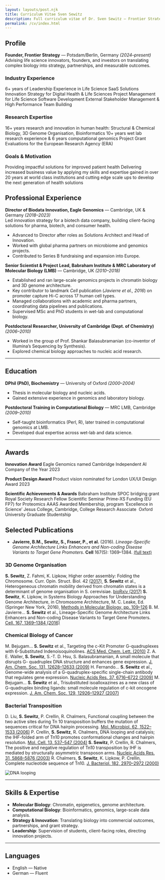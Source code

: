```yaml
---
layout: layouts/post.njk
title: Curriculum Vitae Sven Sewitz
description: Full curriculum vitae of Dr. Sven Sewitz — Frontier Strategy
permalink: /cv/index.html
---
```



## Profile


**Founder, Frontier Strategy** — Potsdam/Berlin, Germany *(2024–present)*  
Advising life science innovators, founders, and investors on translating complex biology into strategy, partnerships, and measurable outcomes.  


### Industry Experience

6+ years of Leadership Experience in Life Science SaaS Solutions
Innovation Strategy for Digital Health & Life Sciences
Project Management for Life Science Software Development
External Stakeholder Management & High Performance Team Building



### Research Expertise

16+ years research and innovation in human health:
Structural & Chemical Biology, 3D Genome Organisation, Bioinformatics
10+ years wet lab research experience & 6 years computational genomics
Project Grant Evaluations for the European Research Agency (ERA)



### Goals & Motivation

Providing impactful solutions for improved patient health 
Delivering increased business value by applying my skills and expertise gained in over 20 years at world class institutions and cutting edge scale ups to develop the next generation of health solutions




## Professional Experience


**Director of Biodata Innovation, Eagle Genomics** — Cambridge, UK & Germany *(2018–2023)*  
Led innovation strategy for a biotech data company, building client-facing solutions for pharma, biotech, and consumer health.  
- Advanced to Director after roles as Solutions Architect and Head of Innovation.  
- Worked with global pharma partners on microbiome and genomics projects.  
- Contributed to Series B fundraising and expansion into Europe.  

**Senior Scientist & Project Lead, Babraham Institute & MRC Laboratory of Molecular Biology (LMB)** — Cambridge, UK *(2010–2018)*  
- Established and ran large-scale genomics projects in chromatin biology and 3D genome architecture.  
- Key contributor to landmark *Cell* publication (*Javierre et al., 2016*) on promoter capture Hi-C across 17 human cell types.  
- Managed collaborations with academic and pharma partners, coordinating data pipelines and publications.  
- Supervised MSc and PhD students in wet-lab and computational biology.  

**Postdoctoral Researcher, University of Cambridge (Dept. of Chemistry)** *(2006–2010)*  
- Worked in the group of Prof. Shankar Balasubramanian (co-inventor of Illumina’s Sequencing by Synthesis).  
- Explored chemical biology approaches to nucleic acid research.  

---

## Education

**DPhil (PhD), Biochemistry** — University of Oxford *(2000–2004)*  
- Thesis in molecular biology and nucleic acids.  
- Gained extensive experience in genomics and laboratory biology.  

**Postdoctoral Training in Computational Biology** — MRC LMB, Cambridge *(2009–2010)*  
- Self-taught bioinformatics (Perl, R), later trained in computational genomics at LMB.  
- Developed dual expertise across wet-lab and data science.  

---

## Awards

**Innovation Award**
Eagle Genomics named Cambridge Independent AI Company of the Year 2023

**Product Design Award**
Product vision nominated for London UX/UI Design Award 2023

**Scientific Achievements & Awards**
Babraham Institute SPOC bridging grant
Royal Society Research Fellow Scientific Seminar
Prime-XS Funding (EU FP7) for Proteomics
AAAS Awarded Membership, program ‘Excellence in Science’
Jesus College, Cambridge, College Research Associate 
Oxford University Graduate Studentship



## Selected Publications

- **Javierre, B.M., Sewitz, S., Fraser, P., et al.** (2016). *Lineage-Specific Genome Architecture Links Enhancers and Non-coding Disease Variants to Target Gene Promoters*. **Cell** 167(5): 1369–1384. [(full text)](https://www.cell.com/cell/fulltext/S0092-8674(16)31322-8)


### 3D Genome Organisation
**S. Sewitz**, Z. Fahmi, K. Lipkow, Higher order assembly: Folding the Chromosome. Curr. Opin. Struct. Biol. 42 [(2017) ](https://pubmed.ncbi.nlm.nih.gov/28284913/)
**S. Sewitz** et al., Heterogeneous chromatin mobility derived from chromatin states is a determinant of genome organisation in S. cerevisiae. [bioRxiv (2017)](https://doi.org/10.1101/106344)
**S. Sewitz**, K. Lipkow, in Systems Biology Approaches for Understanding Genome Architecture, in Chromosome Architecture, M. C. Leake, Ed. (Springer New York, 2016), [Methods in Molecular Biology, pp. 109–126](https://link.springer.com/protocol/10.1007/978-1-4939-3631-1_9) 
B. M. Javierre... **S. Sewitz** et al., Lineage-Specific Genome Architecture Links Enhancers and Non-coding Disease Variants to Target Gene Promoters. [Cell. 167, 1369–1384 (2016)](https://www.cell.com/cell/fulltext/S0092-8674(16)31322-8)

### Chemical Biology of Cancer
M. Bejugam... **S. Sewitz** et al., Targeting the c-Kit Promoter G-quadruplexes with 6-Substituted Indenoisoquinolines. [ACS Med. Chem. Lett. (2010)](https://pubs.acs.org/doi/abs/10.1021/ml100062z)
Z. A. E. Waller, **S. Sewitz**, S.-T. D. Hsu, S. Balasubramanian, A small molecule that disrupts G- quadruplex DNA structure and enhances gene expression. [J. Am. Chem. Soc. 131, 12628–12633 (2009)](https://pubs.acs.org/doi/10.1021/ja901892u)
H. Fernando... **S. Sewitz** et al., Genome-wide analysis of a G-quadruplex-specific single-chain antibody that regulates gene expression. [Nucleic Acids Res. 37, 6716–6722 (2009)](https://academic.oup.com/nar/article/37/20/6716/1112789)
M. Bejugam... **S. Sewitz** et al., Trisubstituted isoalloxazines as a new class of G-quadruplex binding ligands: small molecule regulation of c-kit oncogene expression. [J. Am. Chem. Soc. 129, 12926–12927 (2007)](https://pubs.acs.org/doi/10.1021/ja075881p)

### Bacterial Transposition
D. Liu, **S. Sewitz**, P. Crellin, R. Chalmers, Functional coupling between the two active sites during Tn 10 transposition buffers the mutation of sequences critical for DNA hairpin processing. [Mol. Microbiol. 62, 1522–1533 (2006)](https://onlinelibrary.wiley.com/doi/10.1111/j.1365-2958.2006.05432.x) 
P. Crellin, **S. Sewitz**, R. Chalmers, DNA looping and catalysis; the IHF-folded arm of Tn10 promotes conformational changes and hairpin resolution. [Mol. Cell. 13, 537–547 (2004)](https://www.cell.com/molecular-cell/fulltext/S1097-2765(04)00052-8?_returnURL=https%3A%2F%2Flinkinghub.elsevier.com%2Fretrieve%2Fpii%2FS1097276504000528%3Fshowall%3Dtrue) 
**S. Sewitz**, P. Crellin, R. Chalmers, The positive and negative regulation of Tn10 transposition by IHF is mediated by structurally asymmetric transposon arms. [Nucleic Acids Res. 31, 5868–5876 (2003)](https://academic.oup.com/nar/article/31/20/5868/1039505)
R. Chalmers, **S. Sewitz**, K. Lipkow, P. Crellin, Complete nucleotide sequence of Tn10. [J. Bacteriol. 182, 2970–2972 (2000)](https://doi.org/10.1128/jb.182.10.2970-2972.2000)

![DNA looping](/images/cover.jpg)


---

## Skills & Expertise

- **Molecular Biology**: Chromatin, epigenetics, genome architecture.  
- **Computational Biology**: Bioinformatics, genomics, large-scale data analysis.  
- **Strategy & Innovation**: Translating biology into commercial outcomes, partnerships, and grant strategy.  
- **Leadership**: Supervision of students, client-facing roles, directing innovation projects.  

---

## Languages

- English — Native  
- German — Fluent  
